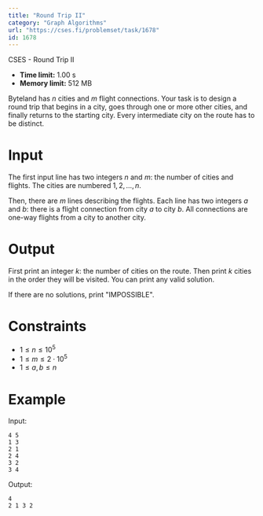 ```yaml
---
title: "Round Trip II"
category: "Graph Algorithms"
url: "https://cses.fi/problemset/task/1678"
id: 1678
---
```


CSES - Round Trip II

  * **Time limit:** 1.00 s
  * **Memory limit:** 512 MB

Byteland has $n$ cities and $m$ flight connections. Your task is to design a
round trip that begins in a city, goes through one or more other cities, and
finally returns to the starting city. Every intermediate city on the route has
to be distinct.

# Input

The first input line has two integers $n$ and $m$: the number of cities and
flights. The cities are numbered $1,2,\dots,n$.

Then, there are $m$ lines describing the flights. Each line has two integers
$a$ and $b$: there is a flight connection from city $a$ to city $b$. All
connections are one-way flights from a city to another city.

# Output

First print an integer $k$: the number of cities on the route. Then print $k$
cities in the order they will be visited. You can print any valid solution.

If there are no solutions, print "IMPOSSIBLE".

# Constraints

  * $1 \le n \le 10^5$
  * $1 \le m \le 2 \cdot 10^5$
  * $1 \le a,b \le n$

# Example

Input:

    
    
    4 5
    1 3
    2 1
    2 4
    3 2
    3 4
    

Output:

    
    
    4
    2 1 3 2
    

